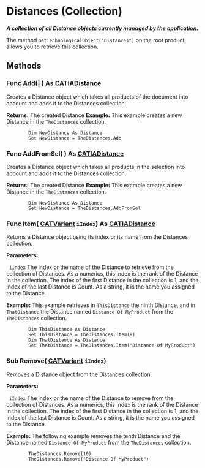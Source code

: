 # Distances (Collection)

**_A collection of all Distance objects currently managed by the application._**

The method `GetTechnologicalObject("Distances")` on the root product, allows you to retrieve this collection.

## Methods

### Func **Add**(| ) As [CATIADistance](../SpaceAnalysisInterfaces/interface_Distance_13954.md)

   Creates a Distance object which takes all products of the document into account and adds it to the Distances collection.

**Returns:**      The created Distance  **Example:**      This example creates a new Distance in the `TheDistances` collection.

```VBScript
        Dim NewDistance As Distance
        Set NewDistance = TheDistances.Add

```

### Func **AddFromSel**( ) As [CATIADistance](../SpaceAnalysisInterfaces/interface_Distance_13954.md)

   Creates a Distance object which takes all products in the selection into account and adds it to the Distances collection.

**Returns:**      The created Distance  **Example:**      This example creates a new Distance in the `TheDistances` collection.

```VBScript
        Dim NewDistance As Distance
        Set NewDistance = TheDistances.AddFromSel

```

### Func **Item**( [CATVariant](../System/typedef_CATVariant_20656.md)  `iIndex`) As [CATIADistance](../SpaceAnalysisInterfaces/interface_Distance_13954.md)

   Returns a Distance object using its index or its name from the Distances collection.

**Parameters:**

` iIndex`      The index or the name of the Distance to retrieve from the collection of Distances. As a numerics, this index is the rank of the Distance in the collection. The index of the first Distance in the collection is 1, and the index of the last Distance is Count. As a string, it is the name you assigned to the Distance.

**Example:**      This example retrieves in `ThisDistance` the ninth Distance, and in `ThatDistance` the Distance named `Distance Of MyProduct` from the `TheDistances` collection.

```VBScript
        Dim ThisDistance As Distance
        Set ThisDistance = TheDistances.Item(9)
        Dim ThatDistance As Distance
        Set ThatDistance = TheDistances.Item("Distance Of MyProduct")

```

### Sub **Remove**( [CATVariant](../System/typedef_CATVariant_20656.md)  `iIndex`)

   Removes a Distance object from the Distances collection.

**Parameters:**

` iIndex`      The index or the name of the Distance to remove from the collection of Distances. As a numerics, this index is the rank of the Distance in the collection. The index of the first Distance in the collection is 1, and the index of the last Distance is Count. As a string, it is the name you assigned to the Distance.

**Example:**      The following example removes the tenth Distance and the Distance named `Distance Of MyProduct` from the `TheDistances` collection.

```VBScript
        TheDistances.Remove(10)
        TheDistances.Remove("Distance Of MyProduct")

```